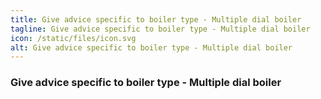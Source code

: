 ```yaml
---
title: Give advice specific to boiler type - Multiple dial boiler
tagline: Give advice specific to boiler type - Multiple dial boiler
icon: /static/files/icon.svg
alt: Give advice specific to boiler type - Multiple dial boiler
---
```

### Give advice specific to boiler type - Multiple dial boiler